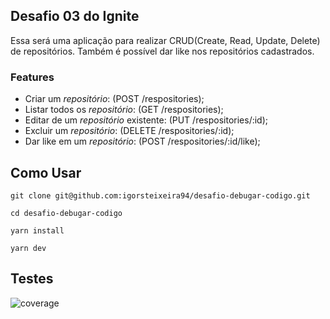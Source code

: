 ## Desafio 03 do Ignite

Essa será uma aplicação para realizar CRUD(Create, Read, Update, Delete) de repositórios. Também é possível dar like nos repositórios cadastrados.

### Features

- Criar um *repositório*: (POST /respositories);
- Listar todos os *repositório*: (GET /respositories);
- Editar de um *repositório* existente: (PUT /respositories/:id);
- Excluir um *repositório*: (DELETE /respositories/:id);
- Dar like em um *repositório*: (POST /respositories/:id/like); 

## Como Usar

```shell
git clone git@github.com:igorsteixeira94/desafio-debugar-codigo.git

cd desafio-debugar-codigo

yarn install

yarn dev
```


## Testes

![coverage](https://user-images.githubusercontent.com/47749249/114287171-3d78b180-9a3b-11eb-84ad-c8849ae83d6c.png)


